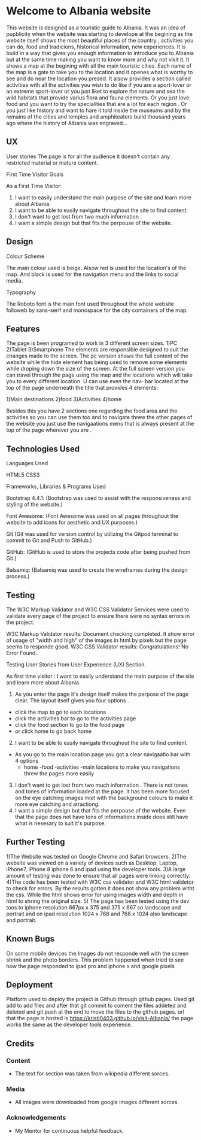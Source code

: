 # Welcome to Albania website

This website is designed as a touristic guide to Albania. It was an idea of pupblicity when the website was starting to develope at the begining as the website itself shows the most beautiful places of the country
 , activities you can do, food and tradicions, historical information, new experiences. It is build in a way that gives you enough information to introduce you to Albania but at the same time making you want to know more and why not visit it.
 It shows a map at the begining with all the main touristic cities. Each name of the map is a gate to take you to the location and it openes what is worthy to see and do near the location you presed. It alsow provides a section called activities with all the activities you wish to do 
 like if you are a sport-lover or an extreme sport-lover or you just liket to explore the nature and sea the wild habitats that provide varius flora and fauna elements. Or you just love food and you want to try the specialities that are a lot for each region . 
 Or you just like history and want to hare it told inside the museums and by the remains of the cities and temples and amphiteaters build thousand years ago where the history of Albania was engraved...
## UX
 
User stories
The page is for all the audience it doesn't contain any restricted material or mature content.

First Time Visitor Goals

As a First Time Visitor:
 1) I want to easily understand the main purpose of the site and learn more about Albania.
 2) I want to be able to easily navigate throughout the site to find content.
 3) I don't want to get lost from two much information .
 4) I want a simple design but that fits the perpouse of the website.

## Design

Colour Scheme

The main colour used is beige.
Alsow red is used for the location's of the map.
And black is used for the navigation menu and the links to social media.


Typography

The Roboto font is the main font used throughout the whole website followeb by sans-serif and monospace for the city containers of the map.



## Features
The page is been programed to work in 3 different screen sizes.
1)PC
2)Tablet
3)Smartphone
The elements are responsible designed to suit the changes made to the screen.
The pc version shows the full content of the website while the hide element has being used to remove some elements while droping down the size of the screen.
At the full screen version you can travel through the page using the map and the locations which will take you to every different location. U can use even the nav- bar
located at the top of the page underneath the title that provides 4 elements:

1)Main destinations
2)food
3)Activities
4)home

Besides this you have 2 sections one regarding the food area and the activities so you can use them too and to navigate threw the other pages of the website
you just use the navigaations menu that is always present at the top of the page wherever you are .

 

## Technologies Used

Languages Used

HTML5
CSS3


Frameworks, Libraries & Programs Used

Bootstrap 4.4.1:
(Bootstrap was used to assist with the responsiveness and styling of the website.)

Font Awesome:
(Font Awesome was used on all pages throughout the website to add icons for aesthetic and UX purposes.)

Git
(Git was used for version control by utilizing the Gitpod terminal to commit to Git and Push to GitHub.)

GitHub:
(GitHub is used to store the projects code after being pushed from Git.)

Balsamiq:
(Balsamiq was used to create the wireframes during the design process.)



## Testing

The W3C Markup Validator and W3C CSS Validator Services were used to validate every page of the project to ensure there were no syntax errors in the project.

W3C Markup Validator results: Document checking completed. It show error of usage of "width and high" of the images in html by pixels but the page seems to responde good.
W3C CSS Validator results: Congratulations! No Error Found.

Testing User Stories from User Experience (UX) Section.

As first time visitor :
 I want to easily understand the main purpose of the site and learn more about Albania.

 1) As you enter the page it's design itself makes the perpose of the page clear.
    The layout itself gives you four options .
 - click the map to go to each locations
 - click the activities bar to go to the activities page
 - click the food section to go to the food page
 - or click home to go back home

 2) I want to be able to easily navigate throughout the site to find content.
 -  As you go to the main location page you got a clear navigaatio bar with 4 options 
    - home
     -food 
     -activities 
     -main locations     to make you navigations threw the pages more easily
  3) I don't want to get lost from two much information .
     There is not tones and tones of information loaded at the page.
     It has been more focused on the  eye catching images mixt with the background colours to make it more eye catching and atractiong.
   4) I want a simple design but that fits the perpouse of the website.
     Even that the page does not have tons of informations inside does still have what is nesesary to suit it's purpose.   

## Further Testing
1)The Website was tested on Google Chrome and Safari browsers.
2)The website was viewed on a variety of devices such as Desktop, Laptop, iPhone7, iPhone 8 iphone 6 and ipad using the developer tools.
3)A large amount of testing was done to ensure that all pages were linking correctly.
4)The code has been tested with W3C css validator and W3C html validetor to check for errors.
By the results gotten it does not show any problem witht the css. While the html shows error for using images width and depth in html to shring the original size.
5) The page has been tested using the dev toos to iphone resolution 667px x 375 and 375 x 667 so landscape and portrait and on ipad resolution 1024 x 768 
and 768 x 1024 also landscape and portrait.


## Known Bugs
On some mobile devices the Images do not responde well with the screen shrink and the photo borders.
This problem happened when tried to see how the page responded to ipad pro and iphone x and google pixels 


 

## Deployment
Platform used to deploy the project is Github through github pages.
Used git add to add files and after that git commit to coment the files addeted and deleted and git push 
at the end to move the files to the github pages.
url that the page is hosted is https://kristi0403.github.io/visit-Albania/
the page works the same as the developer tools experience.
## Credits

### Content
- The text for section was taken from wikipedia different sorces.

### Media
- All images were downloaded from google images different sorces.

### Acknowledgements

- My Mentor for continuous helpful feedback.
